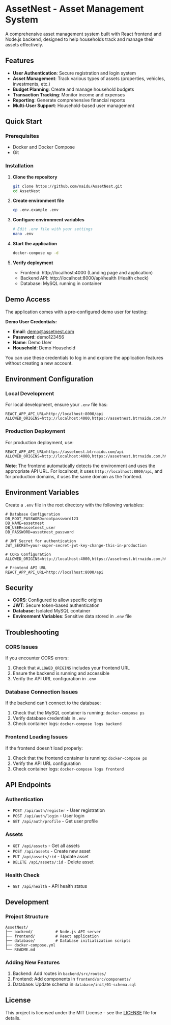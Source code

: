 # AssetNest - Asset Management System

A comprehensive asset management system built with React frontend and Node.js backend, designed to help households track and manage their assets effectively.

## Features

- **User Authentication**: Secure registration and login system
- **Asset Management**: Track various types of assets (properties, vehicles, investments, etc.)
- **Budget Planning**: Create and manage household budgets
- **Transaction Tracking**: Monitor income and expenses
- **Reporting**: Generate comprehensive financial reports
- **Multi-User Support**: Household-based user management

## Quick Start

### Prerequisites

- Docker and Docker Compose
- Git

### Installation

1. **Clone the repository**
   ```bash
   git clone https://github.com/naidu/AssetNest.git
   cd AssetNest
   ```

2. **Create environment file**
   ```bash
   cp .env.example .env
   ```

3. **Configure environment variables**
   ```bash
   # Edit .env file with your settings
   nano .env
   ```

4. **Start the application**
   ```bash
   docker-compose up -d
   ```

5. **Verify deployment**
   - Frontend: http://localhost:4000 (Landing page and application)
   - Backend API: http://localhost:8000/api/health (Health check)
   - Database: MySQL running in container

## Demo Access

The application comes with a pre-configured demo user for testing:

**Demo User Credentials:**
- **Email**: demo@assetnest.com
- **Password**: demo123456
- **Name**: Demo User
- **Household**: Demo Household

You can use these credentials to log in and explore the application features without creating a new account.

## Environment Configuration

### Local Development
For local development, ensure your `.env` file has:
```
REACT_APP_API_URL=http://localhost:8000/api
ALLOWED_ORIGINS=http://localhost:4000,https://assetnest.btrnaidu.com,https://www.assetnest.btrnaidu.com
```

### Production Deployment
For production deployment, use:
```
REACT_APP_API_URL=https://assetnest.btrnaidu.com/api
ALLOWED_ORIGINS=http://localhost:4000,https://assetnest.btrnaidu.com,https://www.assetnest.btrnaidu.com
```

**Note**: The frontend automatically detects the environment and uses the appropriate API URL. For localhost, it uses `http://localhost:8000/api`, and for production domains, it uses the same domain as the frontend.

## Environment Variables

Create a `.env` file in the root directory with the following variables:

```env
# Database Configuration
DB_ROOT_PASSWORD=rootpassword123
DB_NAME=assetnest
DB_USER=assetnest_user
DB_PASSWORD=assetnest_password

# JWT Secret for authentication
JWT_SECRET=your-super-secret-jwt-key-change-this-in-production

# CORS Configuration
ALLOWED_ORIGINS=http://localhost:4000,https://assetnest.btrnaidu.com,https://www.assetnest.btrnaidu.com

# Frontend API URL
REACT_APP_API_URL=http://localhost:8000/api
```

## Security

- **CORS**: Configured to allow specific origins
- **JWT**: Secure token-based authentication
- **Database**: Isolated MySQL container
- **Environment Variables**: Sensitive data stored in `.env` file

## Troubleshooting

### CORS Issues
If you encounter CORS errors:
1. Check that `ALLOWED_ORIGINS` includes your frontend URL
2. Ensure the backend is running and accessible
3. Verify the API URL configuration in `.env`

### Database Connection Issues
If the backend can't connect to the database:
1. Check that the MySQL container is running: `docker-compose ps`
2. Verify database credentials in `.env`
3. Check container logs: `docker-compose logs backend`

### Frontend Loading Issues
If the frontend doesn't load properly:
1. Check that the frontend container is running: `docker-compose ps`
2. Verify the API URL configuration
3. Check container logs: `docker-compose logs frontend`

## API Endpoints

### Authentication
- `POST /api/auth/register` - User registration
- `POST /api/auth/login` - User login
- `GET /api/auth/profile` - Get user profile

### Assets
- `GET /api/assets` - Get all assets
- `POST /api/assets` - Create new asset
- `PUT /api/assets/:id` - Update asset
- `DELETE /api/assets/:id` - Delete asset

### Health Check
- `GET /api/health` - API health status

## Development

### Project Structure
```
AssetNest/
├── backend/          # Node.js API server
├── frontend/         # React application
├── database/         # Database initialization scripts
├── docker-compose.yml
└── README.md
```

### Adding New Features
1. Backend: Add routes in `backend/src/routes/`
2. Frontend: Add components in `frontend/src/components/`
3. Database: Update schema in `database/init/01-schema.sql`

## License

This project is licensed under the MIT License - see the [LICENSE](LICENSE) file for details.
